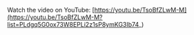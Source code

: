 Watch the video on YouTube: [https://youtu.be/TsoBfZLwM-M](https://youtu.be/TsoBfZLwM-M?list=PLdgq5G0ox73W8EPLi2z1sP8ymKG3Ib74_)
